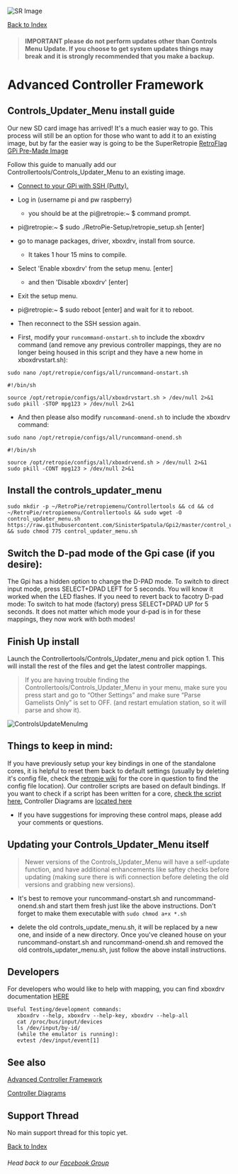 ![SR Image](https://sinisterspatula.github.io/SuperRetropieGuides/images/SRimage-short.jpg)

[Back to Index](https://sinisterspatula.github.io/SuperRetropieGuides/)

  > #### **IMPORTANT please do not perform updates other than Controls Menu Update.  If you choose to get system updates things may break and it is strongly recommended that you make a backup.**

# Advanced Controller Framework
## Controls_Updater_Menu install guide

Our new SD card image has arrived!  It's a much easier way to go.  This process will still be an option for those who want to add it to an existing image, but by far the easier way is going to be the SuperRetropie [RetroFlag GPi Pre-Made Image](https://www.facebook.com/notes/super-retropie/retroflag-gpi-pre-made-image/2425992267687752/)

Follow this guide to manually add our Controllertools/Controls_Updater_Menu to an existing image.

* [Connect to your GPi with SSH (Putty).](https://www.youtube.com/watch?v=aEJoQZBSlSs)
* Log in (username pi and pw raspberry)
  * you should be at the pi@retropie:~ $
command prompt.

* pi@retropie:~ $  sudo ./RetroPie-Setup/retropie_setup.sh [enter]
* go to manage packages, driver, xboxdrv, install from source.
  * It takes 1 hour 15 mins to compile.

* Select 'Enable xboxdrv' from the setup menu. [enter]
  * and then 'Disable xboxdrv' [enter]
* Exit the setup menu.

* pi@retropie:~ $  sudo reboot [enter] and wait for it to reboot.
* Then reconnect to the SSH session again.

* First, modify your `runcommand-onstart.sh` to include the xboxdrv command (and remove any previous controller mappings, they are no longer being housed in this script and they have a new home in xboxdrvstart.sh):

`sudo nano /opt/retropie/configs/all/runcommand-onstart.sh`

```
#!/bin/sh

source /opt/retropie/configs/all/xboxdrvstart.sh > /dev/null 2>&1
sudo pkill -STOP mpg123 > /dev/null 2>&1
```

* And then please also modify `runcommand-onend.sh` to include the xboxdrv command:

`sudo nano /opt/retropie/configs/all/runcommand-onend.sh`

```
#!/bin/sh

source /opt/retropie/configs/all/xboxdrvend.sh > /dev/null 2>&1
sudo pkill -CONT mpg123 > /dev/null 2>&1
```

## Install the controls_updater_menu

```shell
sudo mkdir -p ~/RetroPie/retropiemenu/Controllertools && cd && cd ~/RetroPie/retropiemenu/Controllertools && sudo wget -O control_updater_menu.sh https://raw.githubusercontent.com/SinisterSpatula/Gpi2/master/control_updater_menu.sh && sudo chmod 775 control_updater_menu.sh
```

## Switch the D-pad mode of the Gpi case (if you desire):

The Gpi has a hidden option to change the D-PAD mode. To switch to direct input mode, press SELECT+DPAD LEFT for 5 seconds. You will know it worked when the LED flashes. If you need to revert back to facotry D-pad mode: To switch to hat mode (factory) press SELECT+DPAD UP for 5 seconds.  It does not matter which mode your d-pad is in for these mappings, they now work with both modes!

## Finish Up install

Launch the Controllertools/Controls_Updater_menu and pick option 1.  This will install the rest of the files and get the latest controller mappings.
  > If you are having trouble finding the Controllertools/Controls_Updater_Menu in your menu, make sure you press start and go to “Other Settings” and make sure “Parse Gamelists Only” is set to OFF. (and restart emulation station, so it will parse and show it).


  ![ControlsUpdateMenuImg](https://sinisterspatula.github.io/SuperRetropieGuides/images/ControlsUpdateMenuImg.PNG)  

## Things to keep in mind:
If you have previously setup your key bindings in one of the standalone cores, it is helpful to reset them back to default settings (usually by deleting it's config file, check the [retropie wiki](https://github.com/RetroPie/RetroPie-Setup/wiki/) for the core in question to find the config file location).  Our controller scripts  are based on default bindings.  If you want to check if a script has been written for a core, [check the script here.](https://github.com/SinisterSpatula/Gpi2/blob/master/xboxdrvstart.sh)  Controller Diagrams are [located here](https://photos.app.goo.gl/iM52fxLmjadTocyk8)

* If you have suggestions for improving these control maps, please add your comments or questions.

## Updating your Controls_Updater_Menu itself

  > Newer versions of the Controls_Updater_Menu will have a self-update function, and have additional enhancements like saftey checks before updating (making sure there is wifi connection before deleting the old versions and grabbing new versions).

* It's best to remove your runcommand-onstart.sh and runcommand-onend.sh and start them fresh just like the above instructions. Don't forget to make them executable with `sudo chmod a+x *.sh`

* delete the old controls_update_menu.sh, it will be replaced by a new one, and inside of a new directory.  Once you've cleaned house on your runcommand-onstart.sh and runcommand-onend.sh and removed the old controls_updater_menu.sh, just follow the above install instructions.


## Developers
For developers who would like to help with mapping, you can find xboxdrv documentation [HERE](https://xboxdrv.gitlab.io/xboxdrv.html)
```
Useful Testing/development commands:
   xboxdrv --help, xboxdrv --help-key, xboxdrv --help-all
   cat /proc/bus/input/devices
   ls /dev/input/by-id/
   (while the emulator is running):
   evtest /dev/input/event[1]
```

## See also
[Advanced Controller Framework](https://sinisterspatula.github.io/SuperRetropieGuides/AdvancedControlFramework)

[Controller Diagrams](https://photos.app.goo.gl/iM52fxLmjadTocyk8)

## Support Thread
No main support thread for this topic yet.

[Back to Index](https://sinisterspatula.github.io/SuperRetropieGuides/)

###### Head back to our [Facebook Group](https://www.facebook.com/groups/SuperRetroPie/)
